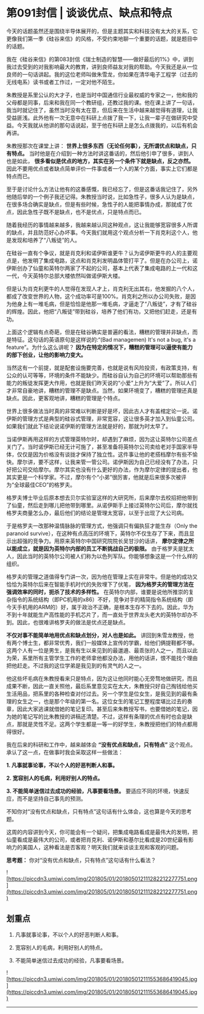 # 第091封信 | 谈谈优点、缺点和特点

今天的话题虽然还是围绕半导体展开的，但是主题其实和科技没有太大的关系，它更像我们第一季《硅谷来信》的风格，不受约束地聊一个重要的话题，就是题目中的话题。

我在《硅谷来信》的第083封信《瑞士制造的智慧——做好最后的1%》中，讲到我过去受到的对我影响最大的教育，讲到良师益友对我的帮助。今天我还是从一位良师的一句话讲起。我的这位老师叫做朱雪龙，你如果在清华电子工程学（过去的无线电系）读书或者工作过，一定对他不陌生。

朱教授是系里公认的大才子，也是当时中国通信行业最权威的专家之一，他和我的父母都是同事，后来和我在同一个教研组，还教过我的课。他在课上讲了一句话，我当时就记住了，虽然当时没有太在意，但后来在生活中越来越觉得有道理，让我受益匪浅。此外他有一次无意中在科研上点拨了我一下，让我一辈子在做研究中受益。今天我就从他讲的那句话说起，至于他在科研上是怎么点拨我的，以后有机会再讲。

朱教授那次在课堂上讲： **世界上很多东西（无论任何事），无所谓优点和缺点，只有特点。** 当时他是在介绍到一种方法时讲这番话的，然后他引申了很多，讲到人也是如此， **很多看似是优点的地方，其实在另一个条件下就是缺点，反之亦然。** 因此不要用优点或者缺点简单评价一件事或者一个人的某个方面，事实上它们都是特点而已。

至于是讨论什么方法让他有的这番感慨，我已经忘了，但是这番话我记住了，另外他随后举的一个例子我还记得。朱教授当时说，比如急性子，很多人认为是缺点，在很多场合确实是缺点，但是有些时候，急性子的人能把事情办成，那就成了优点，因此急性子既不是缺点，也不是优点，只是特点而已。

随着我经历的事情越来越多，我越来越认同这种观点，这让我能够宽容很多人所谓的缺点，并且防范好心办坏事。今天我们就用这个观点分析一下肖克利这个人，他是发现和培养了“八叛徒”的人。

在硅谷一直有个争议，就是肖克利和诺伊斯谁更牛？认为诺伊斯更牛的人的主要观点是，他发明了集成电路，这点和肖克利发明晶体管打平了。但是在办公司上，诺伊斯创办了仙童和英特尔两家了不起的公司，基本上代表了集成电路的上一代和这一代，今天英特尔总部大楼依然叫做诺伊斯大楼。

但是认为肖克利更牛的人觉得在发现人才上，肖克利无出其右，他发掘的八个人，都成了改变世界的人物，这个成功率可是100%。肖克利之所以办公司失败，是因为他身上有一堆毛病，但是恰恰是他那一堆毛病，才逼走了“八叛徒”，才有了硅谷的辉煌。因此，他把“八叛徒”带到硅谷，培养了他们有功，又把他们赶走，还是有功。

上面这个逻辑有点奇葩，但是在硅谷确实是普遍的看法，糟糕的管理并非缺点，而是特征。这句话的英语原句是这样说的:“(Bad managemen) It's not a bug, it's a feature”。为什么这么讲呢？ **因为在特定的情况下，糟糕的管理可以逼使有能力的部下创业，让他的影响力变大。**

当然这有一个前提，就是配套设施要完善，也就是说有风险投资，有政策支持，有公众的认可等等，环境的条件不能缺少。而硅谷自认为自己的环境可以帮助那些有能力的叛徒发挥更大作用，也就是我们昨天说的“小爱”上升为“大爱”了。所以人们才非常自豪地讲，糟糕的管理不是缺点。当然，如果环境变了，糟糕的管理还真是缺点。因此，更客观地讲，糟糕的管理是个特点。

世界上很多做法当时真的非常难以判断是好是坏，因此古人才有盖棺定论一说。诺伊斯的管理方式是典型的硅谷式管理，非常宽容，这让很多英才加入到仙童公司。如果我们就此下结论说诺伊斯的管理方法就是好的，那就为时太早了。

当诺伊斯再用这样的方式管理英特尔时，却遇到了麻烦，因为这让英特尔公司差点关门了。当时诺伊斯已经无计可施了，甚至准备将英特尔公司卖给老对手国家半导体，仅仅是因为价格没有谈拢才保持了独立性。这件事让他的老搭档摩尔有些不愉快。摩尔讲，要不这样，让我来管一管公司。诺伊斯因为自己已经没有了办法，只好把公司交给摩尔。摩尔其实也没有什么更好的办法，作为摩尔定律的提出者，他其实更是一个科学家。不过，摩尔有个“小弟”很厉害，他就是后来很多次被评为“全球最佳CEO”的格罗夫。

格罗夫博士毕业后原本想去贝尔实验室这样的大研究所，后来摩尔去校招把他带到了仙童，然后走到哪儿把他带到哪里。从诺伊斯手上接过英特尔公司后，摩尔就找格罗夫商量怎么办，最后他们的结论是管理太宽容，以至于出现了大公司病。

于是格罗夫一改那种温情脉脉的管理方式，他强调只有偏执狂才能生存（Only the paranoid survive），在这种有点高压的环境下，英特尔不仅生存了下来，而且显示出超强的竞争力。用原来英特尔中国研究院院长吴甘沙的话讲， **摩尔定律之所以能成立，就是因为英特尔内部的员工不断挑战自己的极限。** 由于格罗夫是犹太人，因此当时的英特尔公司被人们称为以色列军队。你能够想象这是一个什么样的组织。

格罗夫的管理之道值得专门讲一次，因为他在管理上实在非常牛。但是他的成功又恰恰为英特尔后来在智能手机时代的失败埋下了伏笔， **因为格罗夫的管理方法在强调效率的同时，扼杀了技术的多样性。** 在英特尔内部，谁要是说他所推崇的复杂指令的系统结构（即PC机用的x86）不好，竞争对手的精简指令系统结构（即今天手机用的ARM的）好，属于政治不正确，是根本生存不下去的。因此，华为不到十年就能生产高性能的手机芯片了，而一直处于世界龙头老大的英特尔却办不到。因此，也很难讲格罗夫的做法是优点还是缺点。

 **不仅对事不能简单地用优点和缺点划分，对人也是如此。** 讲回到朱雪龙教授，他有两个博士生，都非常优秀，我们一般媒体上宣传的学霸，给他们俩提鞋都不够。这两个人有一位是男生，是我有生以来见到的最邋遢、最乖张的人之一，而且以此为荣，系里所有主管学生工作的老师拿他都没办法，用他的话讲，恨不能找个理由把他赶走。不过我的这位学弟是我见到的有灵气的人之一。

他这些坏毛病在朱教授看来只是特点，因为这让他同时能心无旁骛地做研究，而且成果不断，因此一直关照他，最后系里意见实在太大，朱教授只好自己掏钱给他买生活用品，把系里的各种检查对付过去。另一个学生是位女生，是我见到的最有条理的女生之一，也是那个年级的第一名。这位女生的笔记工整程度堪比过去的奏章，因此大家逃课就借她的笔记复印。甚至后来朱教授写书，也要借她的笔记，因为她的笔记写的比朱教授的讲稿还清楚。不过，这样有条理的优点有时也会是缺点，那就是灵性不足。这两个学生都是一等一的好学生，朱教授把他们的特点都用得很好。

我在后来的科研和工作中，越来越体会 **“没有优点和缺点，只有特点”** 这个观点。承认了这一点，在做事时我会采取这样一些做法：

 **1. 凡事就事论事，不以个人的好恶判断人和事。**

 **2. 宽容别人的毛病，利用好别人的特点。**

 **3. 不能简单迷信过去成功的经验，凡事要看场景。** 要适应不同的环境，快速反应，而不是坚持自己事先的预测。

不知你对“没有优点和缺点，只有特点”这句话有什么体会，这也算是今天的思考题。

这周的内容讲到今天，你可能会有一个疑问，把集成电路看成是最伟大的发明，把仙童看成是最伟大的公司，或者把肖克利、诺伊斯和基尔比看成是20世纪最有影响力的美国人，这种看法是否客观？明天我们就来谈谈主观和客观的问题。

 **思考题：** 你对“没有优点和缺点，只有特点”这句话有什么看法？

![https://piccdn3.umiwi.com/img/201805/01/201805012111282212277751.png](https://piccdn3.umiwi.com/img/201805/01/201805012111282212277751.png)

## 划重点

1. 凡事就事论事，不以个人的好恶判断人和事。

2. 宽容别人的毛病，利用好别人的特点。

3. 不能简单迷信过去成功的经验，凡事要看场景。

![https://piccdn3.umiwi.com/img/201805/01/201805012111553686419045.jpg](https://piccdn3.umiwi.com/img/201805/01/201805012111553686419045.jpg)

---
